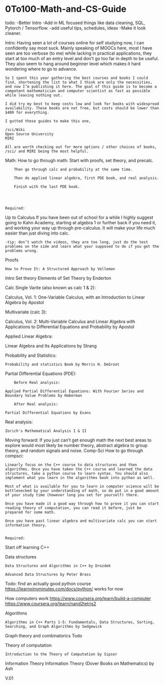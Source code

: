 # 0To100-Math-and-CS-Guide

todo:
    -Better Intro
    -Add in ML focused things like data cleaning, SQL, Pytorch / Tensorflow. 
    -add useful tips, schedules, ideas
    -Make it look cleaner.

Intro:
    Having seen a lot of courses online for self studying now, I can confidently say most suck. Mainly speaking of MOOCs here, most I have seen are too verbose (to me) while lacking in practical applications, they start at too much of an entry level and don’t go too far in depth to be useful. They also seem to hang around beginner level which makes it hard wondering where to go to advance. 

    So I spent this year gathering the best courses and books I could find, shortening the list to what I think are only the necessities, and now I’m publishing it here. The goal of this guide is to become a competent mathematician and computer scientist as fast as possible while leaving nothing out. 

    I did try my best to keep costs low and look for books with widespread availability. These books are not free, but costs should be lower than $400 for everything.

    I gutted these guides to make this one, 

    /sci/Wiki
    Open Source University
    MIRI
    
    All are worth checking out for more options / other choices of books, /sci/ and MIRI being the most helpful.
Math:
    How to go through math:
        Start with proofs, set theory, and precalc.
        
        Then go through calc and probability at the same time.

        Then do applied linear algebra, first PDE book, and real analysis.

        Finish with the last PDE book.




    Required:

Up to Calculus
If you have been out of school for a while I highly suggest going to Kahn Academy, starting at algebra 1 or further back if you need it, and working your way up through pre-calculus. It will make your life much easier than just diving into calc. 

    -tip: don’t watch the videos, they are too long, just do the test problems on the side and learn what your supposed to do if you get the problems wrong.

Proofs

    How to Prove It: A Structured Approach by Velleman

Intro Set theory
    Elements of Set Theory by Enderton

Calc
        Single Varite (also known as calc 1 & 2):

Calculus, Vol. 1: One-Variable Calculus, with an Introduction to Linear Algebra by Apostol

Multivariate (calc 3):
    
Calculus, Vol. 2: Multi-Variable Calculus and Linear Algebra with Applications to Differential Equations and Probability by Apostol


Applied Linear Algebra:

Linear Algebra and Its Applications by Strang 


Probability and Statistics:

    Probability and statistics Book by Morris H. DeGroot

Partial Differential Equations (PDE):

        Before Real analysis:

    Applied Partial Differential Equations: With Fourier Series and Boundary Value Problems by Haberman 
        
        After Real analysis:
        
    Partial Differential Equations by Evans
        

Real analysis:

    Zorich's Mathematical Analysis I & II
    

Moving forward:
    If you just can’t get enough math the next best areas to explore would most likely be number theory, abstract algebra to group theory, and random signals and noise.
Comp-Sci
    How to go through compsci:
        
    Linearly focus on the C++ course to data structures and then algorithms. Once you have taken the C++ course and learned the data structures, take a python course to learn syntax. You should also implement what you learn in the algorithms book into python as well. 

    Most of what is available for you to learn in computer science will be bottlenecked by your understanding of math, so do put in a good amount of your study time (however long you set for yourself) there.

    Once you have made it a good way through how to prove it you can start reading theory of computation, you can read it before, just be prepared for some math.

    Once you have past linear algebra and multivariate calc you can start information theory.

        
    Required:

Start off learning C++

Data structures

    Data Structures and Algorithms in C++ by Drozdek

    Advanced Data Structures by Peter Brass

Todo: find an actually good python course
    https://learnxinyminutes.com/docs/python/ works for now

How computers work
    https://www.coursera.org/learn/build-a-computer
    https://www.coursera.org/learn/nand2tetris2
        
Algorithms

    Algorithms in C++ Parts 1-5: Fundamentals, Data Structures, Sorting, Searching, and Graph Algorithms by Sedgewick


Graph theory and combinatorics
        Todo


Theory of computation

    Introduction to the Theory of Computation by Sipser

Information Theory
    Information Theory (Dover Books on Mathematics) by Ash

    


V.01
